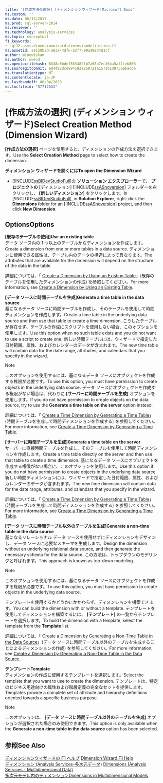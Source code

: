 ```yaml
---
title: '[作成方法の選択] (ディメンションウィザード)Microsoft Docs'
ms.custom: ''
ms.date: 06/13/2017
ms.prod: sql-server-2014
ms.reviewer: ''
ms.technology: analysis-services
ms.topic: conceptual
f1_keywords:
- sql12.asvs.dimensionwizard.dimensiondefinition.f1
ms.assetid: 291b0b2d-a03a-4df6-82f7-90ad92d4d1cf
author: minewiskan
ms.author: owend
ms.openlocfilehash: 6338a0bde7865482fb7a98d7ec36ba5a71feb806
ms.sourcegitcommit: ad4d92dce894592a259721a1571b1d8736abacdb
ms.translationtype: MT
ms.contentlocale: ja-JP
ms.lasthandoff: 08/04/2020
ms.locfileid: "87712533"
---
```

# <a name="select-creation-method-dimension-wizard"></a><span data-ttu-id="f2fe1-102">[作成方法の選択] (ディメンション ウィザード)</span><span class="sxs-lookup"><span data-stu-id="f2fe1-102">Select Creation Method (Dimension Wizard)</span></span>
  <span data-ttu-id="f2fe1-103">**[作成方法の選択]** ページを使用すると、ディメンションの作成方法を選択できます。</span><span class="sxs-lookup"><span data-stu-id="f2fe1-103">Use the **Select Creation Method** page to select how to create the dimension.</span></span>  
  
 <span data-ttu-id="f2fe1-104">**ディメンション ウィザードを開くには**</span><span class="sxs-lookup"><span data-stu-id="f2fe1-104">**To open the Dimension Wizard**</span></span>  
  
-   <span data-ttu-id="f2fe1-105">[!INCLUDE[ssBIDevStudioFull](../includes/ssbidevstudiofull-md.md)]の **ソリューション エクスプローラー**で、 **プロジェクトの** [ディメンション] [!INCLUDE[ssASnoversion](../includes/ssasnoversion-md.md)] フォルダーを右クリックし、 **[新しいディメンション]** をクリックします。</span><span class="sxs-lookup"><span data-stu-id="f2fe1-105">In [!INCLUDE[ssBIDevStudioFull](../includes/ssbidevstudiofull-md.md)], in **Solution Explorer**, right-click the **Dimensions** folder for an [!INCLUDE[ssASnoversion](../includes/ssasnoversion-md.md)] project, and then click **New Dimension**.</span></span>  
  
## <a name="options"></a><span data-ttu-id="f2fe1-106">Options</span><span class="sxs-lookup"><span data-stu-id="f2fe1-106">Options</span></span>  
 <span data-ttu-id="f2fe1-107">**[既存のテーブルの使用]**</span><span class="sxs-lookup"><span data-stu-id="f2fe1-107">**Use an existing table**</span></span>  
 <span data-ttu-id="f2fe1-108">データ ソース内の 1 つ以上のテーブルからディメンションを作成します。</span><span class="sxs-lookup"><span data-stu-id="f2fe1-108">Create a dimension from one or more tables in a data source.</span></span> <span data-ttu-id="f2fe1-109">ディメンションに使用できる属性は、テーブル内のデータの構造によって異なります。</span><span class="sxs-lookup"><span data-stu-id="f2fe1-109">The attributes that are available for the dimension will depend on the structure of the data in the table.</span></span>  
  
 <span data-ttu-id="f2fe1-110">詳細については、「 [Create a Dimension by Using an Existing Table](multidimensional-models/create-a-dimension-by-using-an-existing-table.md)」(既存のテーブルを使用したディメンションの作成) を参照してください。</span><span class="sxs-lookup"><span data-stu-id="f2fe1-110">For more information, see [Create a Dimension by Using an Existing Table](multidimensional-models/create-a-dimension-by-using-an-existing-table.md).</span></span>  
  
 <span data-ttu-id="f2fe1-111">**[データ ソースに時間テーブルを生成]**</span><span class="sxs-lookup"><span data-stu-id="f2fe1-111">**Generate a time table in the data source**</span></span>  
 <span data-ttu-id="f2fe1-112">基になるデータ ソースに時間テーブルを作成し、そのテーブルを使用して時間ディメンションを作成します。</span><span class="sxs-lookup"><span data-stu-id="f2fe1-112">Create a time table in the underlying data source and then use that table to create a time dimension.</span></span> <span data-ttu-id="f2fe1-113">こうしたテーブルが存在せず、テーブルの作成にスクリプトを使用しない場合、このオプションを使用します。</span><span class="sxs-lookup"><span data-stu-id="f2fe1-113">Use this option when no such table exists and you do not want to use a script to create one.</span></span> <span data-ttu-id="f2fe1-114">新しい時間テーブルには、ウィザードで指定した日付範囲、属性、およびカレンダーのデータが含まれます。</span><span class="sxs-lookup"><span data-stu-id="f2fe1-114">The new time table will contain data for the date range, attributes, and calendars that you specify in the wizard.</span></span>  
  
> [!NOTE]  
>  <span data-ttu-id="f2fe1-115">このオプションを使用するには、基になるデータ ソースにオブジェクトを作成する権限が必要です。</span><span class="sxs-lookup"><span data-stu-id="f2fe1-115">To use this option, you must have permission to create objects in the underlying data source.</span></span> <span data-ttu-id="f2fe1-116">データ ソースにオブジェクトを作成する権限がない場合は、代わりに **[サーバーに時間テーブルを生成]** オプションを使用します。</span><span class="sxs-lookup"><span data-stu-id="f2fe1-116">If you do not have permission to create objects on the data source, try to use the **Generate a time table on the server** option instead.</span></span>  
  
 <span data-ttu-id="f2fe1-117">詳細については、「 [Create a Time Dimension by Generating a Time Table](multidimensional-models/create-a-time-dimension-by-generating-a-time-table.md)」(時間テーブルを生成して時間ディメンションを作成する) を参照してください。</span><span class="sxs-lookup"><span data-stu-id="f2fe1-117">For more information, see [Create a Time Dimension by Generating a Time Table](multidimensional-models/create-a-time-dimension-by-generating-a-time-table.md).</span></span>  
  
 <span data-ttu-id="f2fe1-118">**[サーバーに時間テーブルを生成]**</span><span class="sxs-lookup"><span data-stu-id="f2fe1-118">**Generate a time table on the server**</span></span>  
 <span data-ttu-id="f2fe1-119">サーバーに直接時間テーブルを作成し、そのテーブルを使用して時間ディメンションを作成します。</span><span class="sxs-lookup"><span data-stu-id="f2fe1-119">Create a time table directly on the server and then use that table to create a time dimension.</span></span> <span data-ttu-id="f2fe1-120">基になるデータ ソースにオブジェクトを作成する権限がない場合に、このオプションを使用します。</span><span class="sxs-lookup"><span data-stu-id="f2fe1-120">Use this option if you do not have permission to create objects in the underlying data source.</span></span> <span data-ttu-id="f2fe1-121">新しい時間ディメンションには、ウィザードで指定した日付範囲、属性、およびカレンダーのデータが含まれます。</span><span class="sxs-lookup"><span data-stu-id="f2fe1-121">The new time dimension will contain data for the date range, attributes, and calendars that you specify in the wizard.</span></span>  
  
 <span data-ttu-id="f2fe1-122">詳細については、「 [Create a Time Dimension by Generating a Time Table](multidimensional-models/create-a-time-dimension-by-generating-a-time-table.md)」(時間テーブルを生成して時間ディメンションを作成する) を参照してください。</span><span class="sxs-lookup"><span data-stu-id="f2fe1-122">For more information, see [Create a Time Dimension by Generating a Time Table](multidimensional-models/create-a-time-dimension-by-generating-a-time-table.md).</span></span>  
  
 <span data-ttu-id="f2fe1-123">**[データ ソースに時間テーブル以外のテーブルを生成]**</span><span class="sxs-lookup"><span data-stu-id="f2fe1-123">**Generate a non-time table in the data source**</span></span>  
 <span data-ttu-id="f2fe1-124">基になるリレーショナル データ ソースを使用せずにディメンションをデザインし、データ ソースに必要なスキーマを生成します。</span><span class="sxs-lookup"><span data-stu-id="f2fe1-124">Design the dimension without an underlying relational data source, and then generate the necessary schema for the data source.</span></span> <span data-ttu-id="f2fe1-125">この方法は、トップダウンのモデリングと呼ばれます。</span><span class="sxs-lookup"><span data-stu-id="f2fe1-125">This approach is known as top-down modeling.</span></span>  
  
> [!NOTE]  
>  <span data-ttu-id="f2fe1-126">このオプションを使用するには、基になるデータ ソースにオブジェクトを作成する権限が必要です。</span><span class="sxs-lookup"><span data-stu-id="f2fe1-126">To use this option, you must have permission to create objects in the underlying data source.</span></span>  
  
 <span data-ttu-id="f2fe1-127">テンプレートを使用するかどうかにかかわらず、ディメンションを構築できます。</span><span class="sxs-lookup"><span data-stu-id="f2fe1-127">You can build the dimension with or without a template.</span></span> <span data-ttu-id="f2fe1-128">テンプレートを使用してディメンションを構築するには、 **[テンプレート]** の一覧からテンプレートを選択します。</span><span class="sxs-lookup"><span data-stu-id="f2fe1-128">To build the dimension with a template, select the template from the **Template** list.</span></span>  
  
 <span data-ttu-id="f2fe1-129">詳細については、「 [Create a Dimension by Generating a Non-Time Table in the Data Source](multidimensional-models/create-a-dimension-by-generating-a-non-time-table-in-the-data-source.md)」(データ ソースに時間テーブル以外のテーブルを生成することによるディメンションの作成) を参照してください。</span><span class="sxs-lookup"><span data-stu-id="f2fe1-129">For more information, see [Create a Dimension by Generating a Non-Time Table in the Data Source](multidimensional-models/create-a-dimension-by-generating-a-non-time-table-in-the-data-source.md).</span></span>  
  
 <span data-ttu-id="f2fe1-130">**テンプレート**</span><span class="sxs-lookup"><span data-stu-id="f2fe1-130">**Template**</span></span>  
 <span data-ttu-id="f2fe1-131">ディメンションの作成に使用するテンプレートを選択します。</span><span class="sxs-lookup"><span data-stu-id="f2fe1-131">Select the template that you want to use to create the dimension.</span></span> <span data-ttu-id="f2fe1-132">テンプレートは、特定のビジネス用途向けの属性および階層定義の完全なセットを提供します。</span><span class="sxs-lookup"><span data-stu-id="f2fe1-132">Templates provide a complete set of attribute and hierarchy definitions oriented towards a specific business purpose.</span></span>  
  
> [!NOTE]  
>  <span data-ttu-id="f2fe1-133">このオプションは、 **[データ ソースに時間テーブル以外のテーブルを生成]** オプションが選択された場合のみ使用できます。</span><span class="sxs-lookup"><span data-stu-id="f2fe1-133">This option is only available when the **Generate a non-time table in the data source** option has been selected.</span></span>  
  
## <a name="see-also"></a><span data-ttu-id="f2fe1-134">参照</span><span class="sxs-lookup"><span data-stu-id="f2fe1-134">See Also</span></span>  
 <span data-ttu-id="f2fe1-135">[ディメンションウィザードの F1 ヘルプ](dimension-wizard-f1-help.md) </span><span class="sxs-lookup"><span data-stu-id="f2fe1-135">[Dimension Wizard F1 Help](dimension-wizard-f1-help.md) </span></span>  
 <span data-ttu-id="f2fe1-136">[ディメンション &#40;Analysis Services-多次元データ&#41;](multidimensional-models-olap-logical-dimension-objects/dimensions-analysis-services-multidimensional-data.md) </span><span class="sxs-lookup"><span data-stu-id="f2fe1-136">[Dimensions &#40;Analysis Services - Multidimensional Data&#41;](multidimensional-models-olap-logical-dimension-objects/dimensions-analysis-services-multidimensional-data.md) </span></span>  
 [<span data-ttu-id="f2fe1-137">多次元モデル内のディメンション</span><span class="sxs-lookup"><span data-stu-id="f2fe1-137">Dimensions in Multidimensional Models</span></span>](multidimensional-models/dimensions-in-multidimensional-models.md)  
  
  
